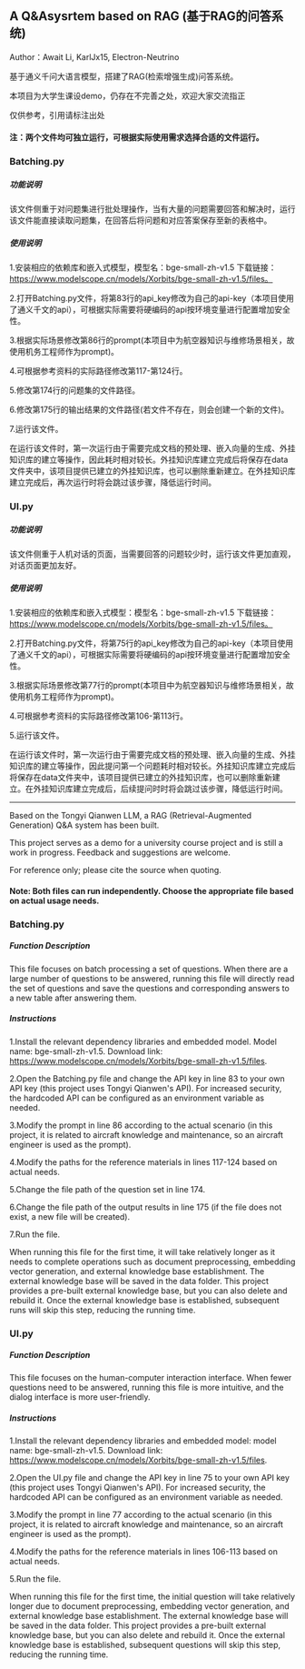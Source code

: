 ## A Q&Asysrtem based on RAG (基于RAG的问答系统)

Author：Await Li, KarlJx15, Electron-Neutrino

基于通义千问大语言模型，搭建了RAG(检索增强生成)问答系统。

本项目为大学生课设demo，仍存在不完善之处，欢迎大家交流指正

仅供参考，引用请标注出处

#### 注：两个文件均可独立运行，可根据实际使用需求选择合适的文件运行。

### Batching.py

##### 功能说明

该文件侧重于对问题集进行批处理操作，当有大量的问题需要回答和解决时，运行该文件能直接读取问题集，在回答后将问题和对应答案保存至新的表格中。

##### 使用说明

1.安装相应的依赖库和嵌入式模型，模型名：bge-small-zh-v1.5  下载链接：https://www.modelscope.cn/models/Xorbits/bge-small-zh-v1.5/files。

2.打开Batching.py文件，将第83行的api_key修改为自己的api-key（本项目使用了通义千文的api），可根据实际需要将硬编码的api按环境变量进行配置增加安全性。

3.根据实际场景修改第86行的prompt(本项目中为航空器知识与维修场景相关，故使用机务工程师作为prompt)。

4.可根据参考资料的实际路径修改第117-第124行。

5.修改第174行的问题集的文件路径。

6.修改第175行的输出结果的文件路径(若文件不存在，则会创建一个新的文件)。

7.运行该文件。

在运行该文件时，第一次运行由于需要完成文档的预处理、嵌入向量的生成、外挂知识库的建立等操作，因此耗时相对较长。外挂知识库建立完成后将保存在data文件夹中，该项目提供已建立的外挂知识库，也可以删除重新建立。在外挂知识库建立完成后，再次运行时将会跳过该步骤，降低运行时间。

### UI.py

##### 功能说明

该文件侧重于人机对话的页面，当需要回答的问题较少时，运行该文件更加直观，对话页面更加友好。

##### 使用说明

1.安装相应的依赖库和嵌入式模型：模型名：bge-small-zh-v1.5  下载链接：https://www.modelscope.cn/models/Xorbits/bge-small-zh-v1.5/files。

2.打开Batching.py文件，将第75行的api_key修改为自己的api-key（本项目使用了通义千文的api），可根据实际需要将硬编码的api按环境变量进行配置增加安全性。

3.根据实际场景修改第77行的prompt(本项目中为航空器知识与维修场景相关，故使用机务工程师作为prompt)。

4.可根据参考资料的实际路径修改第106-第113行。

5.运行该文件。

在运行该文件时，第一次运行由于需要完成文档的预处理、嵌入向量的生成、外挂知识库的建立等操作，因此提问第一个问题耗时相对较长。外挂知识库建立完成后将保存在data文件夹中，该项目提供已建立的外挂知识库，也可以删除重新建立。在外挂知识库建立完成后，后续提问时时将会跳过该步骤，降低运行时间。

---

Based on the Tongyi Qianwen LLM, a RAG (Retrieval-Augmented Generation) Q&A system has been built.

This project serves as a demo for a university course project and is still a work in progress. Feedback and suggestions are welcome.

For reference only; please cite the source when quoting.

#### Note: Both files can run independently. Choose the appropriate file based on actual usage needs.

### Batching.py

##### Function Description

This file focuses on batch processing a set of questions. When there are a large number of questions to be answered, running this file will directly read the set of questions and save the questions and corresponding answers to a new table after answering them.

##### Instructions

1.Install the relevant dependency libraries and embedded model. Model name: bge-small-zh-v1.5. Download link: https://www.modelscope.cn/models/Xorbits/bge-small-zh-v1.5/files.

2.Open the Batching.py file and change the API key in line 83 to your own API key (this project uses Tongyi Qianwen's API). For increased security, the hardcoded API can be configured as an environment variable as needed.

3.Modify the prompt in line 86 according to the actual scenario (in this project, it is related to aircraft knowledge and maintenance, so an aircraft engineer is used as the prompt).

4.Modify the paths for the reference materials in lines 117-124 based on actual needs.

5.Change the file path of the question set in line 174.

6.Change the file path of the output results in line 175 (if the file does not exist, a new file will be created).

7.Run the file.

When running this file for the first time, it will take relatively longer as it needs to complete operations such as document preprocessing, embedding vector generation, and external knowledge base establishment. The external knowledge base will be saved in the data folder. This project provides a pre-built external knowledge base, but you can also delete and rebuild it. Once the external knowledge base is established, subsequent runs will skip this step, reducing the running time.

### UI.py

##### Function Description

This file focuses on the human-computer interaction interface. When fewer questions need to be answered, running this file is more intuitive, and the dialog interface is more user-friendly.

##### Instructions

1.Install the relevant dependency libraries and embedded model: model name: bge-small-zh-v1.5. Download link: https://www.modelscope.cn/models/Xorbits/bge-small-zh-v1.5/files.

2.Open the UI.py file and change the API key in line 75 to your own API key (this project uses Tongyi Qianwen's API). For increased security, the hardcoded API can be configured as an environment variable as needed.

3.Modify the prompt in line 77 according to the actual scenario (in this project, it is related to aircraft knowledge and maintenance, so an aircraft engineer is used as the prompt).

4.Modify the paths for the reference materials in lines 106-113 based on actual needs.

5.Run the file.

When running this file for the first time, the initial question will take relatively longer due to document preprocessing, embedding vector generation, and external knowledge base establishment. The external knowledge base will be saved in the data folder. This project provides a pre-built external knowledge base, but you can also delete and rebuild it. Once the external knowledge base is established, subsequent questions will skip this step, reducing the running time.
